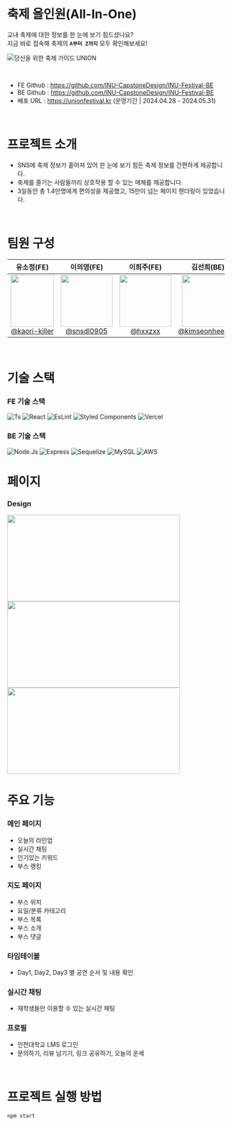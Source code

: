 # 축제 올인원(All-In-One)
교내 축제에 대한 정보를 한 눈에 보기 힘드셨나요? </br>
지금 바로 접속해 축제의 **`A부터 Z까지`** 모두 확인해보세요!

![당신을 위한 축제 가이드 UNION](https://github.com/INU-CapstoneDesign/INU-Festival-BE/assets/108293826/4dd23c7e-8cd5-412d-b1d9-10b022ac3650)

</br>

* FE Github : https://github.com/INU-CapstoneDesign/INU-Festival-BE
* BE Github : https://github.com/INU-CapstoneDesign/INU-Festival-BE
* 배포 URL : https://unionfestival.kr (운영기간 | 2024.04.28 - 2024.05.31)

</br>

# 프로젝트 소개
* SNS에 축제 정보가 흩어져 있어 한 눈에 보기 힘든 축제 정보를 간편하게 제공합니다.
* 축제를 즐기는 사람들끼리 상호작용 할 수 있는 매체를 제공합니다.
* 3일동안 총 1.4만명에게 편의성을 제공했고, 15만이 넘는 페이지 렌더링이 있었습니다.

</br> 

# 팀원 구성
<div align="center">

| **유소정(FE)** | **이의영(FE)** | **이희주(FE)** | **김선희(BE)** | **이헌도(BE)** |
| :------: |  :------: | :------: | :------: | :------: |
| [<img src="https://github.com/INU-CapstoneDesign/INU-Festival-BE/assets/108293826/9355945d-f559-4db2-9abf-475ad5361cbe" height=120 width=100> <br/> @kaori-killer](https://github.com/kaori-killer) | [<img src="https://github.com/INU-CapstoneDesign/INU-Festival-BE/assets/108293826/fa2abd31-c8d7-4bc3-8ce2-6d9eec0268e6" height=120 width=120> <br/> @snsdl0905](https://github.com/snsdl0905) | [<img src="https://github.com/INU-CapstoneDesign/INU-Festival-BE/assets/108293826/73738ac3-d4ed-4f55-857b-9bf20d163647" height=120 width=120> <br/> @hxxzxx](https://github.com/hxxzxx) | [<img src="https://github.com/INU-CapstoneDesign/INU-Festival-BE/assets/108293826/d7cec57c-2e78-4bd1-ad5b-f29c1c6387a3" height=120 width=120> <br/> @kimseonhee126](https://github.com/kimseonhee126) | [<img src="https://github.com/INU-CapstoneDesign/INU-Festival-BE/assets/108293826/8fbdadb5-6731-441c-9a51-e084223cc05e" height=120 width=120> <br/> @heondolee](https://github.com/heondolee) |

</div>

</br>

# 기술 스택
### FE 기술 스택
![Ts](https://img.shields.io/badge/TypeScript-007ACC?style=for-the-badge&logo=typescript&logoColor=white) ![React](https://img.shields.io/badge/React-20232A?style=for-the-badge&logo=react&logoColor=61DAFB) ![EsLint](https://img.shields.io/badge/eslint-3A33D1?style=for-the-badge&logo=eslint&logoColor=white) ![Styled Components](https://img.shields.io/badge/styled--components-DB7093?style=for-the-badge&logo=styled-components&logoColor=white) ![Vercel](https://img.shields.io/badge/Vercel-000000?style=for-the-badge&logo=vercel&logoColor=white)

### BE 기술 스택
![Node.Js](https://img.shields.io/badge/Node.js-43853D?style=for-the-badge&logo=node.js&logoColor=white) ![Express](https://img.shields.io/badge/Express.js-404D59?style=for-the-badge) ![Sequelize](https://img.shields.io/badge/Sequelize-52B0E7?style=for-the-badge&logo=Sequelize&logoColor=white) ![MySQL](https://img.shields.io/badge/MySQL-00000F?style=for-the-badge&logo=mysql&logoColor=white) ![AWS](https://img.shields.io/badge/Amazon_AWS-232F3E?style=for-the-badge&logo=amazon-aws&logoColor=white)

# 페이지
### Design
<img src="https://velog.velcdn.com/images/sh011226/post/dcf0ad8f-a622-4972-98cb-f3ec5d13d1d5/image.png" height=200 width=400>
<img src="https://velog.velcdn.com/images/sh011226/post/c681e478-5e74-4f6e-bd3d-14557de3afd9/image.png" height=200 width=400>
<img src="https://velog.velcdn.com/images/sh011226/post/4f7a32e2-f29d-4c17-bec3-ba25f8f89eb3/image.png" height=200 width=400>

</br>

# 주요 기능
### 메인 페이지
* 오늘의 라인업
* 실시간 채팅
* 인기있는 키워드
* 부스 랭킹

### 지도 페이지
* 부스 위치
* 요일/분류 카테고리
* 부스 목록
* 부스 소개
* 부스 댓글

### 타임테이블
* Day1, Day2, Day3 별 공연 순서 및 내용 확인

### 실시간 채팅
* 재학생들만 이용할 수 있는 실시간 채팅

### 프로필
* 인천대학교 LMS 로그인
* 문의하기, 리뷰 남기기, 링크 공유하기, 오늘의 운세

</br>

# 프로젝트 실행 방법
```
npm start
```